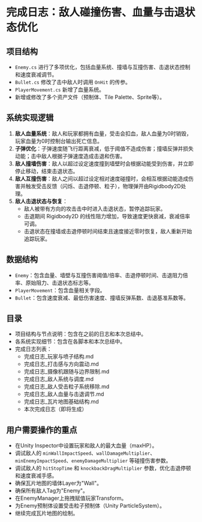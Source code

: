 # 完成日志：敌人碰撞伤害、血量与击退状态优化

## 项目结构
- `Enemy.cs` 进行了多项优化，包括血量系统、撞墙与互撞伤害、击退状态控制和速度衰减调节。
- `Bullet.cs` 修改了击中敌人时调用 `OnHit` 的传参。
- `PlayerMovement.cs` 新增了血量系统。
- 新增或修改了多个资产文件（预制体、Tile Palette、Sprite等）。

## 系统实现逻辑
1. **敌人血量系统**：敌人和玩家都拥有血量，受击会扣血，敌人血量为0时销毁，玩家血量为0时控制台输出死亡信息。
2. **子弹优化**：子弹速度随飞行距离衰减，低于阈值不造成伤害；撞墙反弹并损失动能；击中敌人根据子弹速度造成击退和伤害。
3. **敌人撞墙伤害**：敌人以超过设定速度撞到墙壁时会根据动能受到伤害，并立即停止移动，结束击退状态。
4. **敌人互撞伤害**：敌人之间以超过设定相对速度碰撞时，会相互根据动能造成伤害并触发受击反馈（闪烁、击退停顿、粒子），物理弹开由Rigidbody2D处理。
5. **敌人击退状态与恢复**：
   - 敌人被带有方向的攻击击中时进入击退状态，暂停追踪玩家。
   - 击退期间 Rigidbody2D 的线性阻力增加，导致速度更快衰减，衰减倍率可调。
   - 击退状态在撞墙或击退停顿时间结束且速度接近零时恢复，敌人重新开始追踪玩家。

## 数据结构
- `Enemy`：包含血量、墙壁与互撞伤害阈值/倍率、击退停顿时间、击退阻力倍率、原始阻力、击退状态标志等。
- `PlayerMovement`：包含血量相关字段。
- `Bullet`：包含速度衰减、最低伤害速度、撞墙反弹系数、击退基准系数等。

## 目录
- 项目结构与节点说明：包含在之前的日志和本次总结中。
- 各系统实现细节：包含在各脚本和本次总结中。
- 完成日志列表：
  - 完成日志_玩家与喷子结构.md
  - 完成日志_打击感与方向震动.md
  - 完成日志_摄像机跟随与边界限制.md
  - 完成日志_敌人系统与调度.md
  - 完成日志_敌人受击粒子系统移除.md
  - 完成日志_敌人血量与击退调节.md
  - 完成日志_瓦片地图基础结构.md
  - 本次完成日志（即将生成）

## 用户需要操作的重点
- 在Unity Inspector中设置玩家和敌人的最大血量（maxHP）。
- 调试敌人的 `minWallImpactSpeed`、`wallDamageMultiplier`、`minEnemyImpactSpeed`、`enemyDamageMultiplier` 等碰撞伤害参数。
- 调试敌人的 `hitStopTime` 和 `knockbackDragMultiplier` 参数，优化击退停顿和速度衰减手感。
- 确保瓦片地图的墙体Layer为"Wall"。
- 确保所有敌人Tag为"Enemy"。
- 在EnemyManager上拖拽赋值玩家Transform。
- 为Enemy预制体设置受击粒子预制体（Unity ParticleSystem）。
- 继续完成瓦片地图的绘制。
